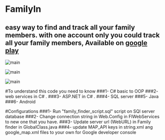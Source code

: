 # FamilyIn 

## easy way to find and track all your family members.  with one account only you could track all your family members, Available on [google play](https://play.google.com/store/apps/details?id=com.alrubaye.familyfinder)
![main](http://attach.alruabye.net/familyfinder/main.png)

![main](http://attach.alruabye.net/familyfinder/map.png)

![main](http://attach.alruabye.net/familyfinder/register.png)

#To understand  this code you need to know
###1- C# basic to OOP
###2-  web services in C# .
###3- ASP.NET in C# .
###4- SQL server
###5- Java
###6- Android

#Configurations
###1- Run "family_finder_script.sql" script on SQl server database
###2- Change connection string in Web.Config in FlWebServices to new one that you have.
###3- Update server url (WebURL) in Family finder in GlobalClass.java 
###4- update MAP_API keys in string.xml ang google_map.xml files to your own for Google developer console

